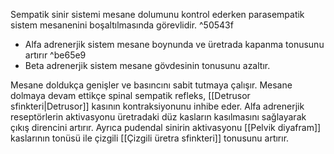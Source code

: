 Sempatik sinir sistemi mesane dolumunu kontrol ederken parasempatik sistem mesanenini boşaltılmasında görevlidir. ^50543f

- Alfa adrenerjik sistem mesane boynunda ve üretrada kapanma tonusunu artırır ^be65e9
- Beta adrenerjik sistem mesane gövdesinin tonusunu azaltır.

Mesane doldukça genişler ve basıncını sabit tutmaya çalışır. Mesane dolmaya devam ettikçe spinal sempatik refleks, [[Detrusor sfinkteri|Detrusor]] kasının kontraksiyonunu inhibe eder. Alfa adrenerjik reseptörlerin aktivasyonu üretradaki düz kasların kasılmasını sağlayarak çıkış direncini artırır. Ayrıca pudendal sinirin aktivasyonu [[Pelvik diyafram]] kaslarının tonüsü ile çizgili [[Çizgili üretra sfinkteri]] tonusunu artırır.
